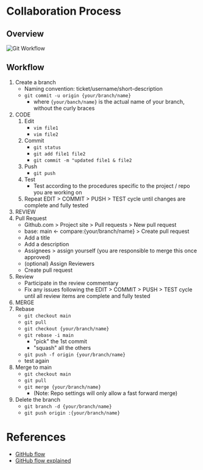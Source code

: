

# Collaboration Process
## Overview
![Git Workflow](https://github.com/andylytical/stackedit/blob/access/ctt-222/Git%20Workflow.png)
## Workflow
1. Create a branch
    * Naming convention: ticket/username/short-description
    * `git commit -u origin {your/branch/name}`
      * where `{your/banch/name}` is the actual name of your branch, without the curly braces
1. CODE
	1. Edit
	   * `vim file1`
	   * `vim file2`
	1. Commit
	   * `git status`
	   * `git add file1 file2`
	   * `git commit -m "updated file1 & file2`
	1. Push
	   * `git push`
	1. Test
	   * Test according to the procedures specific to the project / repo you are working on
	1. Repeat EDIT > COMMIT > PUSH > TEST cycle until changes are complete and fully tested
1. REVIEW
  1. Pull Request
      * Github.com > Project site > Pull requests > New pull request
      * base: main \<- compare:{your/branch/name} > Create pull request
      * Add a title
      * Add a description
      * Assignees > assign yourself (you are responsible to merge this once approved)
      * (optional) Assign Reviewers
      * Create pull request
  1. Review
      * Participate in the review commentary
      * Fix any issues following the EDIT > COMMIT > PUSH > TEST cycle until all review items are complete and fully tested
1. MERGE
  1. Rebase
     * `git checkout main`
     * `git pull`
     * `git checkout {your/branch/name}`
     * `git rebase -i main`
       * "pick" the 1st commit
       * "squash" all the others
     * `git push -f origin {your/branch/name}`
     * test again
  1. Merge to main
     * `git checkout main`
     * `git pull`
     * `git merge {your/branch/name}`
       * (Note: Repo settings will only allow a fast forward merge)
  1. Delete the branch
     * `git branch -d {your/branch/name}`
     * `git push origin :{your/branch/name}`

# References
* [GitHub flow](https://docs.github.com/en/get-started/using-github/github-flow)
* [GitHub flow explained](https://scottchacon.com/2011/08/31/github-flow/)


<!--stackedit_data:
eyJoaXN0b3J5IjpbMTY2MjIyMzEwMSwyMDM4ODQ0MjIwLC05Nz
czMjIyMDMsLTE2MzUwNjgwMTcsMjkxNDI3MDcxLDU0MzExNjc1
NSwtMzc5NTQzMTk0LC0yMDg4NzQ2NjEyLC0zMzI0NTUzNjNdfQ
==
-->